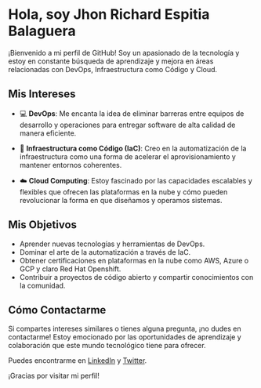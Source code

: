 # Hola, soy Jhon Richard Espitia Balaguera

¡Bienvenido a mi perfil de GitHub! Soy un apasionado de la tecnología y estoy en constante búsqueda de aprendizaje y mejora en áreas relacionadas con DevOps, Infraestructura como Código y Cloud.

## Mis Intereses

- 💻 **DevOps**: Me encanta la idea de eliminar barreras entre equipos de desarrollo y operaciones para entregar software de alta calidad de manera eficiente.

- 🚀 **Infraestructura como Código (IaC)**: Creo en la automatización de la infraestructura como una forma de acelerar el aprovisionamiento y mantener entornos coherentes.

- ☁️ **Cloud Computing**: Estoy fascinado por las capacidades escalables y flexibles que ofrecen las plataformas en la nube y cómo pueden revolucionar la forma en que diseñamos y operamos sistemas.

## Mis Objetivos

- Aprender nuevas tecnologías y herramientas de DevOps.
- Dominar el arte de la automatización a través de IaC.
- Obtener certificaciones en plataformas en la nube como AWS, Azure o GCP y claro Red Hat Openshift.
- Contribuir a proyectos de código abierto y compartir conocimientos con la comunidad.

## Cómo Contactarme

Si compartes intereses similares o tienes alguna pregunta, ¡no dudes en contactarme! Estoy emocionado por las oportunidades de aprendizaje y colaboración que este mundo tecnológico tiene para ofrecer.

Puedes encontrarme en [LinkedIn]( https://www.linkedin.com/in/jhon-richard-espitia-balaguera-0b095a190/) y [Twitter](https://twitter.com/rychy499).

¡Gracias por visitar mi perfil!


<!---
jhonrichard1976/jhonrichard1976 is a ✨ special ✨ repository because its `README.md` (this file) appears on your GitHub profile.
You can click the Preview link to take a look at your changes.
--->

